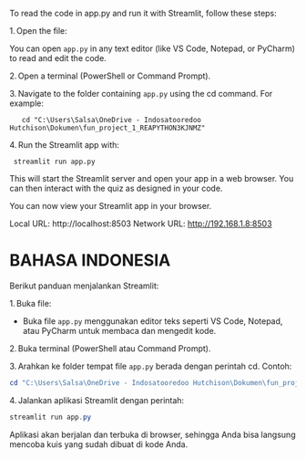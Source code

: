 To read the code in app.py and run it with Streamlit, follow these steps:

1. Open the file:

You can open `app.py` in any text editor (like VS Code, Notepad, or PyCharm) to read and edit the code.

2. Open a terminal (PowerShell or Command Prompt).

3. Navigate to the folder containing `app.py` using the cd command. For example:
```
   cd "C:\Users\Salsa\OneDrive - Indosatooredoo Hutchison\Dokumen\fun_project_1_REAPYTHON3KJNMZ"
   ```

4. Run the Streamlit app with:
  ```
   streamlit run app.py
   ```

This will start the Streamlit server and open your app in a web browser. You can then interact with the quiz as designed in your code.

 You can now view your Streamlit app in your browser.

  Local URL: http://localhost:8503
  Network URL: http://192.168.1.8:8503

# BAHASA INDONESIA
Berikut panduan menjalankan Streamlit:

1. Buka file:
   - Buka file `app.py` menggunakan editor teks seperti VS Code, Notepad, atau PyCharm untuk membaca dan mengedit kode.

2. Buka terminal (PowerShell atau Command Prompt).

3. Arahkan ke folder tempat file `app.py` berada dengan perintah cd. Contoh:
   ```powershell
   cd "C:\Users\Salsa\OneDrive - Indosatooredoo Hutchison\Dokumen\fun_project_1_REAPYTHON3KJNMZ"
   ```

4. Jalankan aplikasi Streamlit dengan perintah:
   ```powershell
   streamlit run app.py
   ```

Aplikasi akan berjalan dan terbuka di browser, sehingga Anda bisa langsung mencoba kuis yang sudah dibuat di kode Anda.

